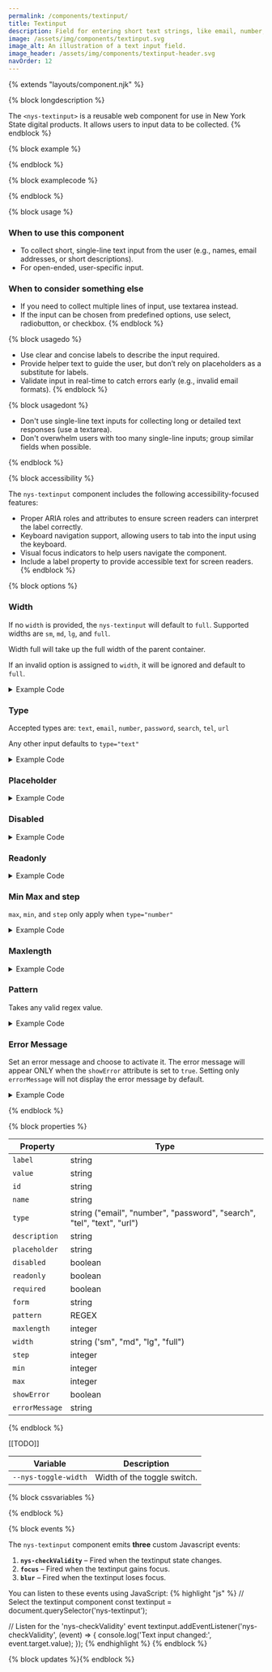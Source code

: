 ```yaml
---
permalink: /components/textinput/
title: Textinput
description: Field for entering short text strings, like email, number, password, and more.
image: /assets/img/components/textinput.svg
image_alt: An illustration of a text input field.
image_header: /assets/img/components/textinput-header.svg
navOrder: 12
---
```


{% extends "layouts/component.njk" %}


{% block longdescription %}

The <code class="language-js">&lt;nys-textinput&gt;</code> is a reusable web component for use in New York State digital products. It allows users to input data to be collected.
{% endblock %}

{% block example %}

<nys-textinput label="This is a text input"></nys-textinput>
{% endblock %}

{% block examplecode %}

<nys-textinput label="This is a text input"></nys-textinput>
{% endblock %}

{% block usage %}

### When to use this component
  - To collect short, single-line text input from the user (e.g., names, email addresses, or short descriptions).
  - For open-ended, user-specific input.
### When to consider something else
  - If you need to collect multiple lines of input, use textarea instead.
  - If the input can be chosen from predefined options, use select, radiobutton, or checkbox.
{% endblock %}

{% block usagedo %}

  - Use clear and concise labels to describe the input required.
  - Provide helper text to guide the user, but don’t rely on placeholders as a substitute for labels.
  - Validate input in real-time to catch errors early (e.g., invalid email formats).
{% endblock %}

{% block usagedont %}

  - Don't use single-line text inputs for collecting long or detailed text responses (use a textarea).
  - Don't overwhelm users with too many single-line inputs; group similar fields when possible.

{% endblock %}

{% block accessibility %}

The <code class="language-js">nys-textinput</code> component includes the following accessibility-focused features:

  - Proper ARIA roles and attributes to ensure screen readers can interpret the label correctly.
  - Keyboard navigation support, allowing users to tab into the input using the keyboard.
  - Visual focus indicators to help users navigate the component.
  - Include a label property to provide accessible text for screen readers.
{% endblock %}

{% block options %}

### Width
If no `width` is provided, the `nys-textinput` will default to `full`. Supported widths are `sm`, `md`, `lg`, and `full`.

Width full will take up the full width of the parent container.

If an invalid option is assigned to `width`, it will be ignored and default to `full`.

<nys-textinput width="sm" label="This label is sm"></nys-textinput>

<details>
<summary>Example Code</summary>

```html
<nys-textinput width="sm" label="This label is sm"></nys-textinput>

```

</details>


### Type
Accepted types are: `text`, `email`, `number`, `password`, `search`, `tel`, `url`

Any other input defaults to `type="text"`

<nys-textinput type="password" label="Password"></nys-textinput>

<details>
<summary>Example Code</summary>

```html
<nys-textinput type="password" label="Password"></nys-textinput>

```

</details>



### Placeholder

<nys-textinput label="placeholder" placeholder="this is a placeholder"></nys-textinput>

<details>
<summary>Example Code</summary>

```html
<nys-textinput label="placeholder" placeholder="this is a placeholder"></nys-textinput>

```

</details>


### Disabled

<nys-textinput label="Disabled" disabled></nys-textinput>

<details>
<summary>Example Code</summary>

```html
<nys-textinput label="Disabled" disabled></nys-textinput>

```

</details>

### Readonly

<nys-textinput label="Readonly" value="Read only value" readonly></nys-textinput>

<details>
<summary>Example Code</summary>

```html
<nys-textinput readonly label="Readonly" value="Read only value"></nys-textinput>

```

</details>


### Min Max and step

`max`, `min`, and `step` only apply when `type="number"`

<nys-textinput label="Max/Min Example" description="Must be between 0 and 100" type="number" min="0"  max="100" step="10"></nys-textinput>

<details>
<summary>Example Code</summary>

```html
<nys-textinput type="number" min="0"  max="100" step="10" label="Max/Min Example" description="Must be between 0 and 100" ></nys-textinput>

```

</details>


### Maxlength

<nys-textinput label="Max Length" description="You cannot type more than 10 characters in the below field" maxlength="10"></nys-textinput>

<details>
<summary>Example Code</summary>

```html
<nys-textinput maxlength="10" label="Max Length" description="You cannot type more than 10 characters in the below field"></nys-textinput>

```

</details>


### Pattern

Takes any valid regex value.

<nys-textinput placeholder="N00000000" label="Please enter your Employee number" description="include the N prefix" maxlength="9" pattern="N[0-9]{8}" id="nID"></nys-textinput>

<details>
<summary>Example Code</summary>

```html
<nys-textinput placeholder="N00000000" pattern="N[0-9]{8}" label="Please enter your Employee number" description="include the N prefix" maxlength="9" id="nID"></nys-textinput>

```

</details>


### Error Message
Set an error message and choose to activate it. The error message will appear ONLY when the <code class="language-js">showError</code> attribute is set to <code class="language-js">true</code>. Setting only <code class="language-js">errorMessage</code> will not display the error message by default.

<nys-textinput showError errorMessage="Cannot be left blank" label="Full Name"></nys-textinput>

<details>
<summary>Example Code</summary>

```html
<nys-textinput showError errorMessage="Cannot be left blank" label="Full Name"></nys-textinput>

```

</details>

{% endblock %}

{% block properties %}

<table>
  <thead>
    <tr>
      <th>Property</th>
      <th>Type</th>
    </tr>
  </thead>
  <tbody>
    <tr>
      <td><code>label</code></td>
      <td>string</td>
    </tr>
    <tr>
      <td><code>value</code></td>
      <td>string</td>
    </tr>
    <tr>
      <td><code>id</code></td>
      <td>string</td>
    </tr>
    <tr>
      <td><code>name</code></td>
      <td>string</td>
    </tr>
    <tr>
      <td><code>type</code></td>
      <td>string ("email", "number", "password", "search", "tel", "text", "url")</td>
      </td>
    </tr>
    <tr>
      <td><code>description</code></td>
      <td>string</td>
    </tr>
    <tr>
      <td><code>placeholder</code></td>
      <td>string</td>
    </tr>
    <tr>
      <td><code>disabled</code></td>
      <td>boolean</td>
    </tr>
    <tr>
      <td><code>readonly</code></td>
      <td>boolean</td>
    </tr>
    <tr>
      <td><code>required</code></td>
      <td>boolean</td>
    </tr>
    <tr>
      <td><code>form</code></td>
      <td>string</td>
    </tr>
    <tr>
      <td><code>pattern</code></td>
      <td>REGEX</td>
    </tr>
    <tr>
      <td><code>maxlength</code></td>
      <td>integer</td>
    </tr>
    <tr>
      <td><code>width</code></td>
      <td>string ('sm", "md", "lg", "full")</td>
    </tr>
    <tr>
      <td><code>step</code></td>
      <td>integer</td>
    </tr>
    <tr>
      <td><code>min</code></td>
      <td>integer</td>
    </tr>
    <tr>
      <td><code>max</code></td>
      <td>integer</td>
    </tr>
    <tr>
      <td><code>showError</code></td>
      <td>boolean</td>
    </tr>
    <tr>
      <td><code>errorMessage</code></td>
      <td>string</td>
    </tr>
  </tbody>
</table>

{% endblock %}

[[TODO]]
<table>
  <thead>
    <tr>
      <th>Variable</th>
      <th>Description</th>
    </tr>
  </thead>
  <tbody>
    <tr>
      <td><code>--nys-toggle-width</code></td>
      <td>Width of the toggle switch.</td>
    </tr>
  </tbody>
  </table>

{% block cssvariables %}


{% endblock %}

{% block events %}

<p>The <code class="language-js">nys-textinput</code> component emits <strong>three</strong> custom Javascript events:</p>
<ol>
<li><strong><code>nys-checkValidity</code></strong> – Fired when the textinput state changes.</li>
<li><strong><code>focus</code></strong> – Fired when the textinput gains focus.</li>
<li><strong><code>blur</code></strong> – Fired when the textinput loses focus.</li>
</ol>

You can listen to these events using JavaScript:
{% highlight "js" %}
// Select the textinput component
const textinput = document.querySelector('nys-textinput');

// Listen for the 'nys-checkValidity' event
textinput.addEventListener('nys-checkValidity', (event) => {
  console.log('Text input changed:', event.target.value);
});
{% endhighlight %}
{% endblock %}

{% block updates %}{% endblock %}